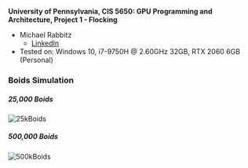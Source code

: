 **University of Pennsylvania, CIS 5650: GPU Programming and Architecture,
Project 1 - Flocking**

* Michael Rabbitz
  * [LinkedIn](https://www.linkedin.com/in/mike-rabbitz)
* Tested on: Windows 10, i7-9750H @ 2.60GHz 32GB, RTX 2060 6GB (Personal)

### Boids Simulation

##### 25,000 Boids
![25kBoids](images/Debug_25kBoids_Coherent_100Scale.gif)

##### 500,000 Boids
![500kBoids](images/Release_500kBoids_Coherent_500Scale.gif)
